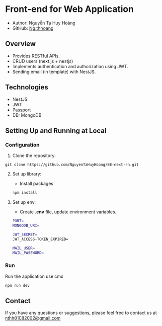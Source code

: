  # Front-end for Web Application
- Author: Nguyễn Tạ Huy Hoàng
- GitHub: [Ng.thhoang](https://github.com/NguyenTaHuyHoang)

## Overview

- Provides RESTful APIs.
- CRUD users (next.js + nestjs) 
- Implements authentication and authorization using JWT.
- Sending email (in template) with NestJS.

## Technologies
- NestJS
- JWT
- Passport
- DB: MongoDB

## Setting Up and Running at Local
### Configuration
1. Clone the repository:
```
git clone https://github.com/NguyenTaHuyHoang/BE-next-rn.git
```

2. Set up library:
    - Install packages
    ```bash
    npm install
    ```
    
3. Set up env:
    - Create **.env** file, update environment variables.
   ```bash
   PORT=
   MONGODB_URI=

   JWT_SECRET=
   JWT_ACCESS-TOKEN_EXPIRED=

   MAIL_USER=
   MAIL_PASSWORD=
   ```
   
### Run
Run the application use cmd
```bash
npm run dev
```
## Contact
If you have any questions or suggestions, please feel free to contact us at nthh01082002@gmail.com
